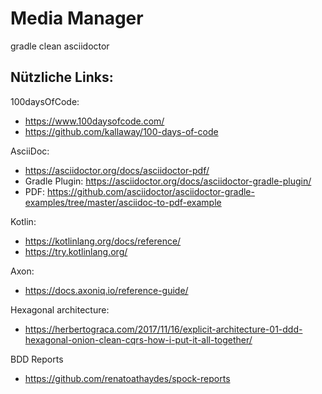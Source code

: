 # Media Manager

gradle clean asciidoctor

## Nützliche Links:

100daysOfCode: 
* https://www.100daysofcode.com/
* https://github.com/kallaway/100-days-of-code

AsciiDoc:
* https://asciidoctor.org/docs/asciidoctor-pdf/
* Gradle Plugin: https://asciidoctor.org/docs/asciidoctor-gradle-plugin/
* PDF: https://github.com/asciidoctor/asciidoctor-gradle-examples/tree/master/asciidoc-to-pdf-example

Kotlin:
* https://kotlinlang.org/docs/reference/
* https://try.kotlinlang.org/

Axon:
* https://docs.axoniq.io/reference-guide/

Hexagonal architecture:
* https://herbertograca.com/2017/11/16/explicit-architecture-01-ddd-hexagonal-onion-clean-cqrs-how-i-put-it-all-together/

BDD Reports
* https://github.com/renatoathaydes/spock-reports
